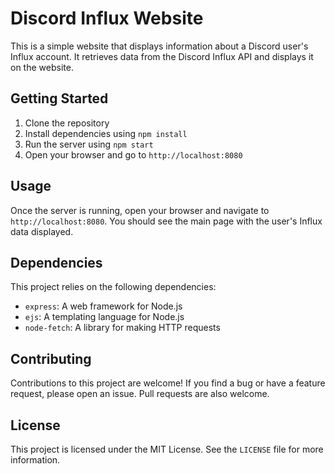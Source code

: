 # Discord Influx Website

This is a simple website that displays information about a Discord user's Influx account. It retrieves data from the Discord Influx API and displays it on the website.

## Getting Started

1. Clone the repository
2. Install dependencies using `npm install`
3. Run the server using `npm start`
4. Open your browser and go to `http://localhost:8080`

## Usage

Once the server is running, open your browser and navigate to `http://localhost:8080`. You should see the main page with the user's Influx data displayed.

## Dependencies

This project relies on the following dependencies:

- `express`: A web framework for Node.js
- `ejs`: A templating language for Node.js
- `node-fetch`: A library for making HTTP requests

## Contributing

Contributions to this project are welcome! If you find a bug or have a feature request, please open an issue. Pull requests are also welcome.

## License

This project is licensed under the MIT License. See the `LICENSE` file for more information.
